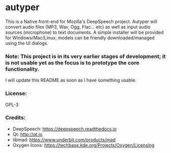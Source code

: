# autyper

This is a Native front-end for Mozilla's DeepSpeech project. Autyper will convert audio files (MP3, Wav, Ogg, Flac... etc) as well as input audio sources (microphone) to text documents. A simple installer will be provided for Windows/Mac/Linux; models can be friendly downloaded/managed using the UI dialogs.

### Note: This project is in its very earlier stages of development; it is not usable yet as the focus is to prototype the core functionality.
I will update this README as soon as I have something usable.

### License: 
  GPL-3

### Credits:
- DeepSpeech: https://deepspeech.readthedocs.io
- Qt: http://qt.io
- libmad: https://www.underbit.com/products/mad
- Oxygen Icons: https://techbase.kde.org/Projects/Oxygen/Licensing
